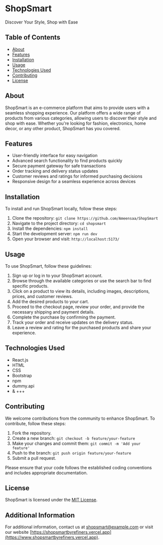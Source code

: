 # ShopSmart

Discover Your Style, Shop with Ease

## Table of Contents

- [About](#about)
- [Features](#features)
- [Installation](#installation)
- [Usage](#usage)
- [Technologies Used](#technologies-used)
- [Contributing](#contributing)
- [License](#license)

## About

ShopSmart is an e-commerce platform that aims to provide users with a seamless shopping experience. Our platform offers a wide range of products from various categories, allowing users to discover their style and shop with ease. Whether you're looking for fashion, electronics, home decor, or any other product, ShopSmart has you covered.

## Features

- User-friendly interface for easy navigation
- Advanced search functionality to find products quickly
- Secure payment gateway for safe transactions
- Order tracking and delivery status updates
- Customer reviews and ratings for informed purchasing decisions
- Responsive design for a seamless experience across devices

## Installation

To install and run ShopSmart locally, follow these steps:

1. Clone the repository: `git clone https://github.com/Ameensaa/ShopSmart`
2. Navigate to the project directory: `cd shopsmart`
3. Install the dependencies: `npm install`
4. Start the development server: `npm run dev`
5. Open your browser and visit: `http://localhost:5173/`

## Usage

To use ShopSmart, follow these guidelines:

1. Sign up or log in to your ShopSmart account.
2. Browse through the available categories or use the search bar to find specific products.
3. Click on a product to view its details, including images, descriptions, prices, and customer reviews.
4. Add the desired products to your cart.
5. Proceed to the checkout page, review your order, and provide the necessary shipping and payment details.
6. Complete the purchase by confirming the payment.
7. Track your order and receive updates on the delivery status.
8. Leave a review and rating for the purchased products and share your experience.

## Technologies Used

- React.js
- HTML
- CSS
- Bootstrap
- npm
- dummy.api
- & +++

## Contributing

We welcome contributions from the community to enhance ShopSmart. To contribute, follow these steps:

1. Fork the repository.
2. Create a new branch: `git checkout -b feature/your-feature`
3. Make your changes and commit them: `git commit -m 'Add your feature'`
4. Push to the branch: `git push origin feature/your-feature`
5. Submit a pull request.

Please ensure that your code follows the established coding conventions and includes appropriate documentation.

## License

ShopSmart is licensed under the [MIT License](LICENSE).

## Additional Information

For additional information, contact us at shopsmart@example.com or visit our website [https://shopsmartbyrefiners.vercel.app](https://www.shopsmartbyrefiners.vercel.app).
